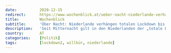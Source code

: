 ```yaml
---
date:          2020-12-15
redirect:      https://www.wochenblick.at/ueber-nacht-niederlande-verhaengen-totalen-lockdown-bis-19-jaenner/
title:         Wochenblick
subtitle:      'Über Nacht: Niederlande verhängen totalen Lockdown bis 19. Jänner'
description:   'Seit Mitternacht gilt in den Niederlanden der „totale Lockdown“. Länger als der geplante Shutdown in Deutschland, der voraussichtlich am 10.01. endet, obwohl er erst am Mittwoch beginnt, sollen alle Geschäfte und Einrichtungen, die nicht überlebenswichtig sind, in den Niederlanden bis zum 19. Januar 2021 schliessen. Von Alina Adair Noch ehe der niederländische Premierminister Mark Rutte […]'
country:       AT
categories:    [Politik]
tags:          [lockdown2, willkür, niederlande]
---
```

